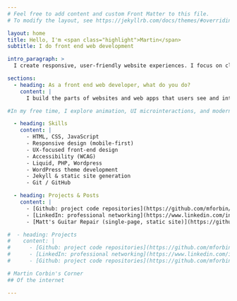 ```yaml
---
# Feel free to add content and custom Front Matter to this file.
# To modify the layout, see https://jekyllrb.com/docs/themes/#overriding-theme-defaults

layout: home
title: Hello, I'm <span class="highlight">Martin</span>
subtitle: I do front end web development

intro_paragraph: >
  I create responsive, user-friendly website experiences. I focus on clean code, accessibility, and performance.

sections:
  - heading: As a front end web developer, what do you do?
    content: |
      I build the parts of websites and web apps that users see and interact with, using HTML, CSS, and JavaScript. I focus on creating responsive, accessible, and visually appealing user interfaces that work across browsers and devices. 

#In my free time, I explore animation, UI microinteractions, and modern CSS tricks.

  - heading: Skills
    content: |
      - HTML, CSS, JavaScript
      - Responsive design (mobile-first)
      - UX-focused front-end design
      - Accessibility (WCAG)
      - Liquid, PHP, Wordpress
      - WordPress theme development
      - Jekyll & static site generation
      - Git / GitHub

  - heading: Projects & Posts
    content: |
      - [Github: project code repositories](https://github.com/mforbin/)
      - [LinkedIn: professional networking](https://www.linkedin.com/in/martin-corbin-34587348/)
      - [Matt's Guitar Repair (single-page, static site)](https://github.com/mforbin/)

#  - heading: Projects
#    content: |
#      - [Github: project code repositories](https://github.com/mforbin/)
#      - [LinkedIn: professional networking](https://www.linkedin.com/in/martin-corbin-34587348/)
#      - [Github: project code repositories](https://github.com/mforbin/)

# Martin Corbin's Corner
## Of the internet

---
```

